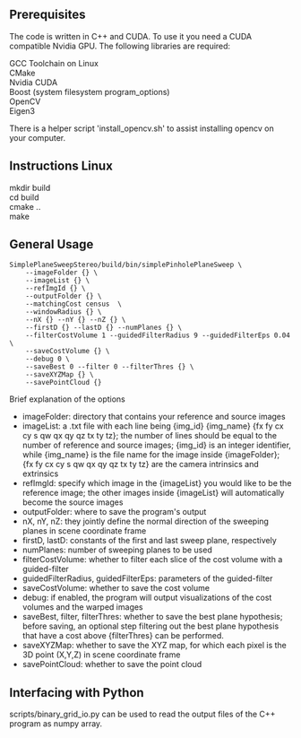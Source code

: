 Prerequisites
--------------------------------

The code is written in C++ and CUDA. To use it you need a CUDA compatible Nvidia GPU.
The following libraries are required:

GCC Toolchain on Linux </br>
CMake </br>
Nvidia CUDA </br>
Boost (system filesystem program_options) </br>
OpenCV </br>
Eigen3 </br>

There is a helper script 'install_opencv.sh' to assist installing opencv on your computer.

Instructions Linux
-----------------------------

mkdir build </br>
cd build </br>
cmake .. </br>
make </br>

General Usage
-----------------------------
```{r, engine='bash', count_lines}
SimplePlaneSweepStereo/build/bin/simplePinholePlaneSweep \
    --imageFolder {} \
    --imageList {} \
    --refImgId {} \
    --outputFolder {} \
    --matchingCost census  \
    --windowRadius {} \
    --nX {} --nY {} --nZ {} \
    --firstD {} --lastD {} --numPlanes {} \
    --filterCostVolume 1 --guidedFilterRadius 9 --guidedFilterEps 0.04 \
    --saveCostVolume {} \
    --debug 0 \
    --saveBest 0 --filter 0 --filterThres {} \
    --saveXYZMap {} \
    --savePointCloud {}
```

Brief explanation of the options
* imageFolder: directory that contains your reference and source images
* imageList: a .txt file with each line being {img_id} {img_name} {fx fy cx cy s qw qx qy qz tx ty tz}; the number of lines should be equal to the number of reference and source images; {img_id} is an integer identifier, while {img_name} is the file name for the image inside {imageFolder}; {fx fy cx cy s qw qx qy qz tx ty tz} are the camera intrinsics and extrinsics
* refImgId: specify which image in the {imageList} you would like to be the reference image; the other images inside {imageList} will automatically become the source images
* outputFolder: where to save the program's output
* nX, nY, nZ: they jointly define the normal direction of the sweeping planes in scene coordinate frame
* firstD, lastD: constants of the first and last sweep plane, respectively
* numPlanes: number of sweeping planes to be used
* filterCostVolume: whether to filter each slice of the cost volume with a guided-filter
* guidedFilterRadius, guidedFilterEps: parameters of the guided-filter
* saveCostVolume: whether to save the cost volume
* debug: if enabled, the program will output visualizations of the cost volumes and the warped images
* saveBest, filter, filterThres: whether to save the best plane hypothesis; before saving, an optional step filtering out the best plane hypothesis that have a cost above {filterThres} can be performed.
* saveXYZMap: whether to save the XYZ map, for which each pixel is the 3D point (X,Y,Z) in scene coordinate frame
* savePointCloud: whether to save the point cloud

Interfacing with Python
-----------------------------
scripts/binary_grid_io.py can be used to read the output files of the C++ program as numpy array.
